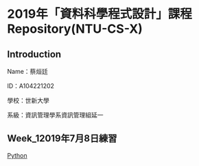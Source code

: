 # 2019年「資料科學程式設計」課程Repository(NTU-CS-X)

## Introduction
<p>Name：蔡烜廷</p>
<p>ID：A104221202</p>
<p>學校：世新大學</p>
<p>系級：資訊管理學系資訊管理組延一</p>

## Week_12019年7月8日練習
<a href="https://github.com/shainting/Data-Science-Programming/blob/master/Week01/20190708.ipynb">Python</a>
